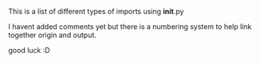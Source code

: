 This is a list of different types of imports using __init__.py

I havent added comments yet but there is a numbering system to help link together origin and output.

good luck :D